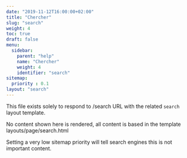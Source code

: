 ```yaml
---
date: "2019-11-12T16:00:00+02:00"
title: "Chercher"
slug: "search"
weight: 4
toc: true
draft: false
menu:
  sidebar:
    parent: "help"
    name: "Chercher"
    weight: 4
    identifier: "search"
sitemap:
  priority : 0.1
layout: "search"
---
```



This file exists solely to respond to /search URL with the related `search` layout template.

No content shown here is rendered, all content is based in the template layouts/page/search.html

Setting a very low sitemap priority will tell search engines this is not important content.

